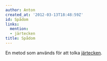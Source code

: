 ```yaml
---
author: Anton
created_at: '2012-03-13T18:48:59Z'
id: Spådom
links:
  mention:
  - järtecken
title: Spådom
---
```


En metod som används för att tolka [järtecken].

  [järtecken]: järtecken
